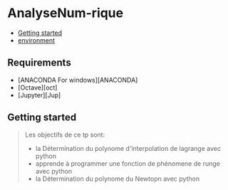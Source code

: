 # AnalyseNum-rique

<!-- START doctoc generated TOC please keep comment here to allow auto update -->
<!-- DON'T EDIT THIS SECTION, INSTEAD RE-RUN doctoc TO UPDATE -->


- [Getting started](#getting-started)
- [environment](#environment)



<!-- END doctoc generated TOC please keep comment here to allow auto update -->

## Requirements

* [ANACONDA For windows][ANACONDA] 
* [Octave][oct]
* [Jupyter][Jup]

## Getting started 
> Les objectifs de ce tp sont: 
>  + la Détermination du polynome d'interpolation de lagrange avec python
> + apprende à programmer une fonction de phénomene de runge avec python
> + la Détermination du polynome du Newtopn avec python


